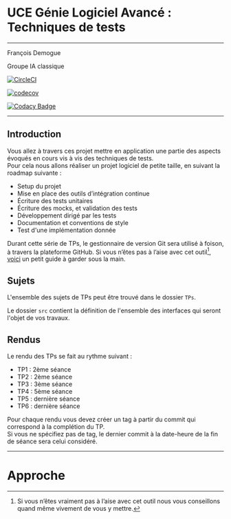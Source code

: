 # UCE Génie Logiciel Avancé : Techniques de tests

---

François Demogue

Groupe IA classique

[![CircleCI](https://dl.circleci.com/status-badge/img/gh/FrancoisDemogue/ceri-m1-techniques-de-test/tree/master.svg?style=svg)](https://dl.circleci.com/status-badge/redirect/gh/FrancoisDemogue/ceri-m1-techniques-de-test/tree/master)

[![codecov](https://codecov.io/gh/FrancoisDemogue/ceri-m1-techniques-de-test/graph/badge.svg?token=Q9B5D3E0JT)](https://codecov.io/gh/FrancoisDemogue/ceri-m1-techniques-de-test)

[![Codacy Badge](https://app.codacy.com/project/badge/Grade/e444832e731e460590215a824061ab40)](https://app.codacy.com/gh/FrancoisDemogue/ceri-m1-techniques-de-test/dashboard?utm_source=gh&utm_medium=referral&utm_content=&utm_campaign=Badge_grade)

---

## Introduction

Vous allez à travers ces projet mettre en application une partie des aspects évoqués en cours vis à vis des techniques de tests.  
Pour cela nous allons réaliser un projet logiciel de petite taille, en suivant la roadmap suivante : 
- Setup du projet
- Mise en place des outils d’intégration continue
- Écriture des tests unitaires
- Écriture des mocks, et validation des tests
- Développement dirigé par les tests
- Documentation et conventions de style
- Test d'une implémentation donnée

Durant cette série de TPs, le gestionnaire de version Git sera utilisé à foison, à travers la plateforme GitHub. Si vous n’êtes pas à l’aise avec cet outil[^1], [voici](http://rogerdudler.github.io/git-guide/) un petit guide à garder sous la main.

## Sujets

L'ensemble des sujets de TPs peut être trouvé dans le dossier `TPs`.

Le dossier `src` contient la définition de l'ensemble des interfaces qui seront l'objet de vos travaux.

## Rendus

Le rendu des TPs se fait au rythme suivant :

- TP1 : 2ème séance
- TP2 : 2ème séance
- TP3 : 3ème séance
- TP4 : 5ème séance
- TP5 : dernière séance
- TP6 : dernière séance

Pour chaque rendu vous devez créer un tag à partir du commit qui correspond à la complétion du TP.  
Si vous ne spécifiez pas de tag, le dernier commit à la date-heure de la fin de séance sera celui considéré.

[^1]: Si vous n’êtes vraiment pas à l’aise avec cet outil nous vous conseillons quand même vivement de vous y mettre.

---

# Approche

